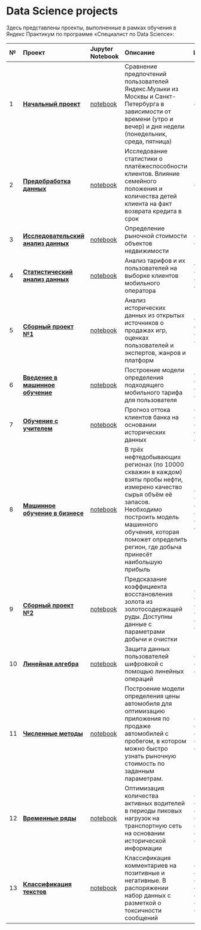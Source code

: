 # Data Science projects

Здесь представлены проекты, выполненные в рамках обучения в Яндекс Практикум по программе «Специалист по Data Science»:

| № | **Проект** | **Jupyter Notebook** | **Описание** | **Инструменты** |  
|:--|:-----------|:---------------------|:-------------|:----------------|  
| 1 | [**Начальный проект**](https://github.com/egoRRyabinin/my_projects/blob/abb17a1120beaa6f0983c311e5b6ece6b534ada1/01.%20%D0%9D%D0%B0%D1%87%D0%B0%D0%BB%D1%8C%D0%BD%D1%8B%D0%B9%20%D0%BF%D1%80%D0%BE%D0%B5%D0%BA%D1%82/big_cities_music.ipynb) | [notebook](https://nbviewer.org/github/egoRRyabinin/my_projects/blob/6d677b3727d5da3c6b74aa7dbae5b87a073106cb/01.%20%D0%9D%D0%B0%D1%87%D0%B0%D0%BB%D1%8C%D0%BD%D1%8B%D0%B9%20%D0%BF%D1%80%D0%BE%D0%B5%D0%BA%D1%82/big_cities_music.ipynb) | Сравнение предпочтений пользователей Яндекс.Музыки из Москвы и Санкт-Петербурга в зависимости от времени (утро и вечер) и дня недели (понедельник, среда, пятница) | - pandas<br> |
| 2 | [**Предобработка данных**](https://github.com/egoRRyabinin/my_projects/blob/cf8714bcb13df4a416b91d9093d3cbd19c1380ba/02.%20%D0%9F%D1%80%D0%B5%D0%B4%D0%BE%D0%B1%D1%80%D0%B0%D0%B1%D0%BE%D1%82%D0%BA%D0%B0%20%D0%B4%D0%B0%D0%BD%D0%BD%D1%8B%D1%85/borrowers_reliability.ipynb) | [notebook](https://nbviewer.org/github/egoRRyabinin/my_projects/blob/cf8714bcb13df4a416b91d9093d3cbd19c1380ba/02.%20%D0%9F%D1%80%D0%B5%D0%B4%D0%BE%D0%B1%D1%80%D0%B0%D0%B1%D0%BE%D1%82%D0%BA%D0%B0%20%D0%B4%D0%B0%D0%BD%D0%BD%D1%8B%D1%85/borrowers_reliability.ipynb) | Исследование статистики о платёжеспособности клиентов. Влияние семейного положения и количества детей клиента на факт возврата кредита в срок | - pandas<br> |
| 3 | [**Исследовательский анализ данных**](https://github.com/egoRRyabinin/my_projects/blob/18297395d1d1da3216af78024ad946b7c3508e89/03.%20%D0%98%D1%81%D1%81%D0%BB%D0%B5%D0%B4%D0%BE%D0%B2%D0%B0%D1%82%D0%B5%D0%BB%D1%8C%D1%81%D0%BA%D0%B8%D0%B9%20%D0%B0%D0%BD%D0%B0%D0%BB%D0%B8%D0%B7%20%D0%B4%D0%B0%D0%BD%D0%BD%D1%8B%D1%85/real_estate_research.ipynb) | [notebook](https://nbviewer.org/github/egoRRyabinin/my_projects/blob/76ac5ef5eb9b7242d0396d86044c5f6802a9a207/03.%20%D0%98%D1%81%D1%81%D0%BB%D0%B5%D0%B4%D0%BE%D0%B2%D0%B0%D1%82%D0%B5%D0%BB%D1%8C%D1%81%D0%BA%D0%B8%D0%B9%20%D0%B0%D0%BD%D0%B0%D0%BB%D0%B8%D0%B7%20%D0%B4%D0%B0%D0%BD%D0%BD%D1%8B%D1%85/real_estate_research.ipynb) | Определение рыночной стоимости объектов недвижимости | - pandas<br>- matplotlib |  
| 4 | [**Статистический анализ данных**](https://github.com/egoRRyabinin/my_projects/blob/46737b04addab7d2dbe05c786e18849f988b75f7/04.%20%D0%A1%D1%82%D0%B0%D1%82%D0%B8%D1%81%D1%82%D0%B8%D1%87%D0%B5%D1%81%D0%BA%D0%B8%D0%B9%20%D0%B0%D0%BD%D0%B0%D0%BB%D0%B8%D0%B7%20%D0%B4%D0%B0%D0%BD%D0%BD%D1%8B%D1%85/mobile_network.ipynb) | [notebook](https://nbviewer.org/github/egoRRyabinin/my_projects/blob/46737b04addab7d2dbe05c786e18849f988b75f7/04.%20%D0%A1%D1%82%D0%B0%D1%82%D0%B8%D1%81%D1%82%D0%B8%D1%87%D0%B5%D1%81%D0%BA%D0%B8%D0%B9%20%D0%B0%D0%BD%D0%B0%D0%BB%D0%B8%D0%B7%20%D0%B4%D0%B0%D0%BD%D0%BD%D1%8B%D1%85/mobile_network.ipynb) | Анализ тарифов и их пользователей на выборке клиентов мобильного оператора | - pandas<br>- scipy<br>- matplotlib<br>- seaborn<br> |  
| 5 | [**Сборный проект №1**](https://github.com/egoRRyabinin/my_projects/blob/02cf625eee4707b3e6fd54587e7665f73b59d4db/05.%20%D0%A1%D0%B1%D0%BE%D1%80%D0%BD%D1%8B%D0%B9%20%D0%BF%D1%80%D0%BE%D0%B5%D0%BA%D1%82%20%E2%84%961/videogames_research.ipynb) | [notebook](https://nbviewer.org/github/egoRRyabinin/my_projects/blob/02cf625eee4707b3e6fd54587e7665f73b59d4db/05.%20%D0%A1%D0%B1%D0%BE%D1%80%D0%BD%D1%8B%D0%B9%20%D0%BF%D1%80%D0%BE%D0%B5%D0%BA%D1%82%20%E2%84%961/videogames_research.ipynb) | Анализ исторических данных из открытых источников о продажах игр, оценках пользователей и экспертов, жанров и платформ | - pandas<br>- numpy<br>- matplotlib<br>- seaborn<br> |  
| 6 | [**Введение в машинное обучение**](https://github.com/egoRRyabinin/my_projects/blob/7dc06154069e8536a1539c25d85f2706fb06ac32/06.%20%D0%92%D0%B2%D0%B5%D0%B4%D0%B5%D0%BD%D0%B8%D0%B5%20%D0%B2%20%D0%BC%D0%B0%D1%88%D0%B8%D0%BD%D0%BD%D0%BE%D0%B5%20%D0%BE%D0%B1%D1%83%D1%87%D0%B5%D0%BD%D0%B8%D0%B5/tariff_recomendation.ipynb) | [notebook](https://nbviewer.org/github/egoRRyabinin/my_projects/blob/7dc06154069e8536a1539c25d85f2706fb06ac32/06.%20%D0%92%D0%B2%D0%B5%D0%B4%D0%B5%D0%BD%D0%B8%D0%B5%20%D0%B2%20%D0%BC%D0%B0%D1%88%D0%B8%D0%BD%D0%BD%D0%BE%D0%B5%20%D0%BE%D0%B1%D1%83%D1%87%D0%B5%D0%BD%D0%B8%D0%B5/tariff_recomendation.ipynb) | Построение модели определения подходящего мобильного тарифа для пользователя | - pandas<br>- numpy<br>- sklearn<br>- matplotlib<br> |  
| 7 | [**Обучение с учителем**](https://github.com/egoRRyabinin/my_projects/blob/148094d117f279b6011a05f8b627c1805e26356a/07.%20%D0%9E%D0%B1%D1%83%D1%87%D0%B5%D0%BD%D0%B8%D0%B5%20%D1%81%20%D1%83%D1%87%D0%B8%D1%82%D0%B5%D0%BB%D0%B5%D0%BC/customer_churn.ipynb) | [notebook](https://nbviewer.org/github/egoRRyabinin/my_projects/blob/148094d117f279b6011a05f8b627c1805e26356a/07.%20%D0%9E%D0%B1%D1%83%D1%87%D0%B5%D0%BD%D0%B8%D0%B5%20%D1%81%20%D1%83%D1%87%D0%B8%D1%82%D0%B5%D0%BB%D0%B5%D0%BC/customer_churn.ipynb) | Прогноз оттока клиентов банка на основании исторических данных | - pandas<br>- numpy<br>- sklearn<br>- matplotlib<br>- seaborn |  
| 8 | [**Машинное обучение в бизнесе**](https://github.com/egoRRyabinin/my_projects/blob/9c4482715eba5ff370488f3865c43df348c62861/08.%20%D0%9C%D0%B0%D1%88%D0%B8%D0%BD%D0%BD%D0%BE%D0%B5%20%D0%BE%D0%B1%D1%83%D1%87%D0%B5%D0%BD%D0%B8%D0%B5%20%D0%B2%20%D0%B1%D0%B8%D0%B7%D0%BD%D0%B5%D1%81%D0%B5/well_location.ipynb) | [notebook](https://nbviewer.org/github/egoRRyabinin/my_projects/blob/9c4482715eba5ff370488f3865c43df348c62861/08.%20%D0%9C%D0%B0%D1%88%D0%B8%D0%BD%D0%BD%D0%BE%D0%B5%20%D0%BE%D0%B1%D1%83%D1%87%D0%B5%D0%BD%D0%B8%D0%B5%20%D0%B2%20%D0%B1%D0%B8%D0%B7%D0%BD%D0%B5%D1%81%D0%B5/well_location.ipynb) | В трёх нефтедобывающих регионах (по 10000 скважин в каждом) взяты пробы нефти, измерено качество сырья объём её запасов. Необходимо построить модель машинного обучения, которая поможет определить регион, где добыча принесёт наибольшую прибыль | - pandas<br>- numpy<br>- sklearn<br>- scipy<br>- matplotlib<br>- seaborn |  
| 9 | [**Сборный проект №2**](https://github.com/egoRRyabinin/my_projects/blob/50b62b967c8f48e88b42995d1bba12927897ac96/09.%20%D0%A1%D0%B1%D0%BE%D1%80%D0%BD%D1%8B%D0%B9%20%D0%BF%D1%80%D0%BE%D0%B5%D0%BA%D1%82%20%E2%84%962/gold_recovery.ipynb) | [notebook](https://nbviewer.org/github/egoRRyabinin/my_projects/blob/50b62b967c8f48e88b42995d1bba12927897ac96/09.%20%D0%A1%D0%B1%D0%BE%D1%80%D0%BD%D1%8B%D0%B9%20%D0%BF%D1%80%D0%BE%D0%B5%D0%BA%D1%82%20%E2%84%962/gold_recovery.ipynb) | Предсказание коэффициента восстановления золота из золотосодержащей руды. Доступны данные с параметрами добычи и очистки | - pandas<br>- numpy<br>- scipy<br>- sklearn<br>- matplotlib<br>- seaborn |  
| 10 | [**Линейная алгебра**](https://github.com/egoRRyabinin/my_projects/blob/cc6bca9cbcdc74260d1cf45103ed2e3cd8e1597d/10.%20%D0%9B%D0%B8%D0%BD%D0%B5%D0%B9%D0%BD%D0%B0%D1%8F%20%D0%B0%D0%BB%D0%B3%D0%B5%D0%B1%D1%80%D0%B0/personal_data_protection.ipynb) | [notebook](https://nbviewer.org/github/egoRRyabinin/my_projects/blob/cc6bca9cbcdc74260d1cf45103ed2e3cd8e1597d/10.%20%D0%9B%D0%B8%D0%BD%D0%B5%D0%B9%D0%BD%D0%B0%D1%8F%20%D0%B0%D0%BB%D0%B3%D0%B5%D0%B1%D1%80%D0%B0/personal_data_protection.ipynb) | Защита данных пользователей шифровкой с помощью линейных операций | - pandas<br>- numpy<br>- sklearn<br> | 
| 11 | [**Численные методы**](https://github.com/egoRRyabinin/my_projects/blob/dac6ef770f6a374fb041cb540f74fc05c93e5927/11.%20%D0%A7%D0%B8%D1%81%D0%BB%D0%B5%D0%BD%D0%BD%D1%8B%D0%B5%20%D0%BC%D0%B5%D1%82%D0%BE%D0%B4%D1%8B/car_price.ipynb) | [notebook](https://nbviewer.org/github/egoRRyabinin/my_projects/blob/dac6ef770f6a374fb041cb540f74fc05c93e5927/11.%20%D0%A7%D0%B8%D1%81%D0%BB%D0%B5%D0%BD%D0%BD%D1%8B%D0%B5%20%D0%BC%D0%B5%D1%82%D0%BE%D0%B4%D1%8B/car_price.ipynb) | Построение модели определения цены автомобиля для оптимизацию приложения по продаже автомобилей с пробегом, в котором можно быстро узнать рыночную стоимость по заданным параметрам. | - pandas<br>- numpy<br>- sklearn<br>- lightgbm<br>- catboost |  
| 12 | [**Временные ряды**](https://github.com/egoRRyabinin/my_projects/blob/2d0990ac35e996323df2a32f086cb8532183ba8e/12.%20%D0%92%D1%80%D0%B5%D0%BC%D0%B5%D0%BD%D0%BD%D1%8B%D0%B5%20%D1%80%D1%8F%D0%B4%D1%8B/taxi_orders.ipynb) | [notebook](https://nbviewer.org/github/egoRRyabinin/my_projects/blob/2d0990ac35e996323df2a32f086cb8532183ba8e/12.%20%D0%92%D1%80%D0%B5%D0%BC%D0%B5%D0%BD%D0%BD%D1%8B%D0%B5%20%D1%80%D1%8F%D0%B4%D1%8B/taxi_orders.ipynb) | Оптимизация количества активных водителей в периоды пиковых нагрузок на транспортную сеть на основании исторической информации | - pandas<br>- numpy<br>- sklearn<br>- statsmodels<br>- matplotlib<br>- catboost<br>- lightgbm |  
| 13 | [**Классификация текстов**](https://github.com/andreyi91/DS_projects/tree/master/11.%20%D0%9A%D0%BB%D0%B0%D1%81%D1%81%D0%B8%D1%84%D0%B8%D0%BA%D0%B0%D1%86%D0%B8%D1%8F%20%D1%82%D0%B5%D0%BA%D1%81%D1%82%D0%BE%D0%B2) | [notebook](https://nbviewer.jupyter.org/github/andreyi91/DS_projects/blob/master/11.%20%D0%9A%D0%BB%D0%B0%D1%81%D1%81%D0%B8%D1%84%D0%B8%D0%BA%D0%B0%D1%86%D0%B8%D1%8F%20%D1%82%D0%B5%D0%BA%D1%81%D1%82%D0%BE%D0%B2/ml_for_text_classification.ipynb) | Классификация комментариев на позитивные и негативные. В распоряжении набор данных с разметкой о токсичности сообщений | - python<br>- pandas<br>- numpy<br>- sklearn<br>- nltk<br>- matplotlib<br>- seaborn |   
